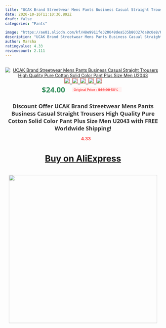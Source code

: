```yaml
---
title: "UCAK Brand Streetwear Mens Pants Business Casual Straight Trousers High Quality Pure Cotton Solid Color Pant Plus Size Men U2043"
date: 2020-10-16T11:10:36.892Z
draft: false
categories: "Pants"

image: "https://ae01.alicdn.com/kf/H8e9911fe320048dea535b80327da8c0e8/UCAK-Brand-Streetwear-Mens-Pants-Business-Casual-Straight-Trousers-High-Quality-Pure-Cotton-Solid-Color-Pant.jpg"
description: "UCAK Brand Streetwear Mens Pants Business Casual Straight Trousers High Quality Pure Cotton Solid Color Pant Plus Size Men U2043"
author: Marsha
ratingvalue: 4.33
reviewcount: 2.111
---
```

<br>
<div style="text-align: center;">
<a href="https://s.click.aliexpress.com/e/_AVxtbf" target="_blank" rel="nofollow noopener noreferrer"><img alt="UCAK Brand Streetwear Mens Pants Business Casual Straight Trousers High Quality Pure Cotton Solid Color Pant Plus Size Men U2043" class="magnifier-image" src="https://ae01.alicdn.com/kf/H8e9911fe320048dea535b80327da8c0e8/UCAK-Brand-Streetwear-Mens-Pants-Business-Casual-Straight-Trousers-High-Quality-Pure-Cotton-Solid-Color-Pant.jpg_640x640.jpg">
<br>
<img style="border:1px solid salmon" src="https://ae01.alicdn.com/kf/H8e9911fe320048dea535b80327da8c0e8/UCAK-Brand-Streetwear-Mens-Pants-Business-Casual-Straight-Trousers-High-Quality-Pure-Cotton-Solid-Color-Pant.jpg_120x120.jpg">&nbsp;&nbsp;<img style="border:1px solid salmon" src="https://ae01.alicdn.com/kf/H5dd2bc083a9e4e7ba9ea3e273f760180P/UCAK-Brand-Streetwear-Mens-Pants-Business-Casual-Straight-Trousers-High-Quality-Pure-Cotton-Solid-Color-Pant.jpg_120x120.jpg">&nbsp;&nbsp;<img style="border:1px solid salmon" src="https://ae01.alicdn.com/kf/Haa08debe57ef4e328ea526f912d0837e7/UCAK-Brand-Streetwear-Mens-Pants-Business-Casual-Straight-Trousers-High-Quality-Pure-Cotton-Solid-Color-Pant.jpg_120x120.jpg">&nbsp;&nbsp;<img style="border:1px solid salmon" src="https://ae01.alicdn.com/kf/Hd5eb745be3774c43bc8f39863fc54a2aG/UCAK-Brand-Streetwear-Mens-Pants-Business-Casual-Straight-Trousers-High-Quality-Pure-Cotton-Solid-Color-Pant.jpg_120x120.jpg">&nbsp;&nbsp;<img style="border:1px solid salmon" src="https://ae01.alicdn.com/kf/H40b4fb9d2cce45ee9ac80b3c1e467c8fc/UCAK-Brand-Streetwear-Mens-Pants-Business-Casual-Straight-Trousers-High-Quality-Pure-Cotton-Solid-Color-Pant.jpg_120x120.jpg"></a></div><br0>
<div style="text-align: center;"><span style="background-color: white; border: 0px; box-sizing: border-box; color: seagreen; display: inline-block; font-family: &quot;open sans&quot; , &quot;arial&quot; , &quot;helvetica&quot; , sans-serif , &quot;heiti&quot;; font-size: 24px; font-stretch: inherit; font-weight: 700; line-height: inherit; margin: 0px 10px 0px 0px; padding: 0px; vertical-align: middle;">$24.00 </span>
<span style="background: rgb(255 , 241 , 241); border-radius: 3px; border: 0px; box-sizing: border-box; color: #ff4747; display: inline-block; font-family: inherit; font-size: 12px; font-stretch: inherit; font-style: inherit; font-variant: inherit; font-weight: 600; line-height: inherit; margin: 0px; padding: 2px 5px; transform: scale(0.9); vertical-align: middle;">Original Price : <b style="text-decoration: line-through;">$48.00 </b> 50%&nbsp;&nbsp;</span></div>
<h1 style="color: #333333; display: inline-block; font-family: &quot;open sans&quot; , &quot;arial&quot; , &quot;helvetica&quot; , sans-serif , &quot;heiti&quot;; font-size: 18px; font-stretch: inherit; font-weight: 700; text-align: center;">Discount Offer UCAK Brand Streetwear Mens Pants Business Casual Straight Trousers High Quality Pure Cotton Solid Color Pant Plus Size Men U2043 with FREE Worldwide Shipping!</h1>
<div style="color: #ff4747; text-align: center;">
<img src="https://4.bp.blogspot.com/-M0ZcTcb-5uY/XleCXlxnR4I/AAAAAAAAAEc/OrjgMkXV1oMQFaCRZj5HQwOCBcu3w1FegCPcBGAYYCw/s1600/star.png" style="height: 15px;">&nbsp;<b>4.33</b></div>
<div class="button_cont" align="center"><a class="buynow_a" href="https://s.click.aliexpress.com/e/_AVxtbf" target="_blank" rel="nofollow noopener noreferrer"><H1>Buy on AliExpress</H1></a></div><br>
<div class="separator" style="clear: both; text-align: center;">
<img src="https://lh3.googleusercontent.com/-pTy5HemUv9M/XlePHvY0dAI/AAAAAAAAAE4/0nX5iRUoIWY8eMW9Dpxeirr157OZliDIgCLcBGAsYHQ/s1600/badge.gif" width="480">
</div>
